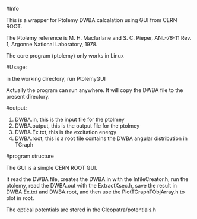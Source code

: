#Info

This is a wrapper for Ptolemy DWBA calcalation using GUI from CERN ROOT. 

The Ptolemy reference is M. H. Macfarlane and S. C. Pieper, ANL-76-11 Rev. 1, Argonne National Laboratory, 1978.

The core program (ptolemy) only works in Linux

#Usage:

in the working directory, run PtolemyGUI

Actually the program can run anywhere. It will copy the DWBA file to the present directory.

#output:

1. DWBA.in, this is the input file for the ptolmey
2. DWBA.output, this is the output file for the ptolmey
3. DWBA.Ex.txt, this is the excitation energy
4. DWBA.root, this is a root file contains the DWBA angular distribution in TGraph

#program structure

The GUI is a simple CERN ROOT GUI. 

It read the DWBA file, creates the DWBA.in with the InfileCreator.h, run the ptolemy, read the DWBA.out with the ExtractXsec.h, save the result in DWBA.Ex.txt and DWBA.root, and then use the PlotTGraphTObjArray.h to plot in root.

The optical potentials are stored in the Cleopatra/potentials.h 

